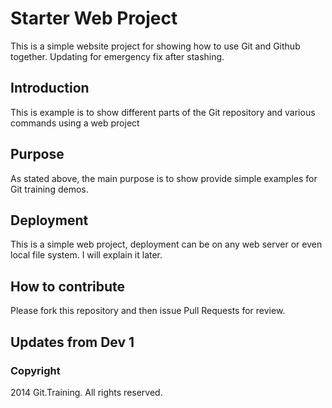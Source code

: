 # Starter Web Project

This is a simple website project for showing how to use Git and Github together. Updating for emergency fix after stashing.

## Introduction

This is example is to show different parts of the Git repository and various commands using a web project

## Purpose

As stated above, the main purpose is to show provide simple examples for Git training demos.

## Deployment

This is a simple web project, deployment can be on any web server or even local file system. I will explain it later.

## How to contribute

Please fork this repository and then issue Pull Requests for review.

## Updates from Dev 1

### Copyright

2014 Git.Training. All rights reserved.

